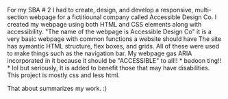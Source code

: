 For my SBA # 2 I had to create, design, and develop a responsive, multi-section webpage for a fictitiounal company called Accessible Design Co. I created my webpage using both HTML and CSS elements along with accessibility.
"The name of the webpage is Accessible Design Co" it is a very basic webpage with common functions a website should have
The site has symantic HTML structure, flex boxes, and grids. All of these were used to make things such as the navigation bar. 
My webpage gas ARIA incorporated in it because it should be "ACCESSIBLE" to all!! * badoon ting!! * lol but seriously, It is added to benefit those that may have disabilities.
This project is mostly css and less html.

That about summarizes my work. :)